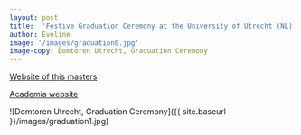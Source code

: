 ```yaml
---
layout: post
title:  'Festive Graduation Ceremony at the University of Utrecht (NL)'
author: Eveline
image: '/images/graduation0.jpg'
image-copy: Domtoren Utrecht, Graduation Ceremony
---
```


[Website of this masters](https://www.uu.nl/masters/en/gender-studies-research)

[Academia website](http://independent.academia.edu/EvelineVondeling)

![Domtoren Utrecht, Graduation Ceremony]({{ site.baseurl }}/images/graduation1.jpg)
